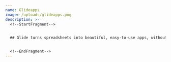 ```yaml
---
name: Glideapps
image: /uploads/glideapps.png
description: >-
  <!--StartFragment-->


  ## Glide turns spreadsheets into beautiful, easy-to-use apps, without code. Pick a spreadsheet or start with a template, customize your app, then share it instantly ...


  <!--EndFragment-->
---
```

